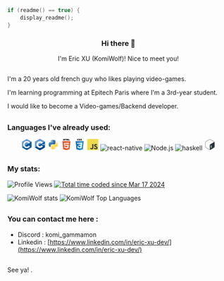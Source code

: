 ```c
if (readme() == true) {
    display_readme();
}
```

<div align="center">
  <h3>Hi there 👋</h3>
  <p>I'm Eric XU (KomiWolf)! Nice to meet you!</p>
</div>

##

I'm a 20 years old french guy who likes playing video-games.

I'm learning programming at Epitech Paris where I'm a 3rd-year student.

I would like to become a Video-games/Backend developer.


##
### Languages I've already used:
  <div align="center">
    <img src="https://raw.githubusercontent.com/devicons/devicon/master/icons/c/c-original.svg" alt="c" width="26px" />
    <img src="https://raw.githubusercontent.com/devicons/devicon/master/icons/cplusplus/cplusplus-original.svg" alt="c++" width="26px" />
    <img src="https://raw.githubusercontent.com/devicons/devicon/master/icons/python/python-original.svg" alt="python" width="26px" />
    <img src="https://raw.githubusercontent.com/devicons/devicon/master/icons/html5/html5-original-wordmark.svg" alt="html" width="26px" />
    <img src="https://raw.githubusercontent.com/devicons/devicon/master/icons/css3/css3-original-wordmark.svg" alt="css" width="26px" />
    <img src="https://raw.githubusercontent.com/devicons/devicon/master/icons/javascript/javascript-original.svg" alt="javascript" width="26px" />
    <img src="https://toolynk.com/wp-content/uploads/2017/10/react-native-paris-et-lyon.png" alt="react-native" width="36px" height="26px" />
    <img src="https://cdn.jsdelivr.net/gh/devicons/devicon/icons/nodejs/nodejs-original.svg" alt="Node.js" width="26px" />
    <img src="https://upload.wikimedia.org/wikipedia/commons/1/1c/Haskell-Logo.svg" alt="haskell" width="26px" />
    <img src="https://raw.githubusercontent.com/devicons/devicon/master/icons/bash/bash-original.svg" alt="bash" width="26px" />
  </div>

##

### My stats:
![Profile Views](https://komarev.com/ghpvc/?username=KomiWolf)
[![Total time coded since Mar 17 2024](https://wakatime.com/badge/user/018e4dff-d65f-4721-8048-cfb952fa2e30.svg)](https://wakatime.com/@018e4dff-d65f-4721-8048-cfb952fa2e30)

![KomiWolf stats](https://github-readme-stats.vercel.app/api?username=KomiWolf&show_icons=true&theme=radical&include_all_commits=true)
![KomiWolf Top Languages](https://github-readme-stats.vercel.app/api/top-langs/?username=KomiWolf&langs_count=8&theme=radical)

##

### You can contact me here :
- Discord : komi_gammamon
- Linkedin : [https://www.linkedin.com/in/eric-xu-dev/](https://www.linkedin.com/in/eric-xu-dev/)

##
See ya!
.
